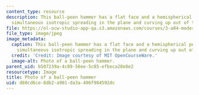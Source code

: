```yaml
---
content_type: resource
description: This ball-peen hammer has a flat face and a hemispherical peen, to allow
  simultaneous isotropic spreading in the plane and curving up out of the plane.
file: https://ol-ocw-studio-app-qa.s3.amazonaws.com/courses/3-a04-modern-blacksmithing-and-physical-metallurgy-fall-2008/d60cd6ce8db2a901da3a496f984592dc_021.jpg
file_type: image/jpeg
image_metadata:
  caption: This ball-peen hammer has a flat face and a hemispherical peen, to allow
    simultaneous isotropic spreading in the plane and curving up out of the plane.
  credit: 'Credit: Image courtesy of MIT OpenCourseWare.'
  image-alt: Photo of a ball-peen hammer.
parent_uid: b587239a-4c89-56ee-5c85-efbeca28e8e2
resourcetype: Image
title: Photo of a ball-peen hammer
uid: d60cd6ce-8db2-a901-da3a-496f984592dc
---
```

